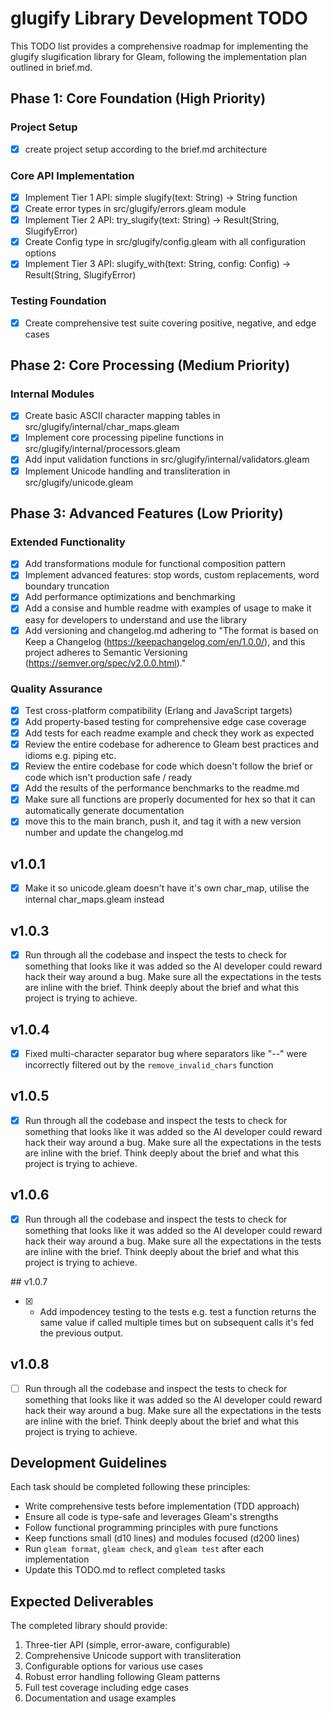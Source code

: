 # glugify Library Development TODO

This TODO list provides a comprehensive roadmap for implementing the glugify slugification library for Gleam, following the implementation plan outlined in brief.md.

## Phase 1: Core Foundation (High Priority)

### Project Setup
- [x] create project setup according to the brief.md architecture

### Core API Implementation
- [x] Implement Tier 1 API: simple slugify(text: String) -> String function
- [x] Create error types in src/glugify/errors.gleam module
- [x] Implement Tier 2 API: try_slugify(text: String) -> Result(String, SlugifyError)
- [x] Create Config type in src/glugify/config.gleam with all configuration options
- [x] Implement Tier 3 API: slugify_with(text: String, config: Config) -> Result(String, SlugifyError)

### Testing Foundation
- [x] Create comprehensive test suite covering positive, negative, and edge cases

## Phase 2: Core Processing (Medium Priority)

### Internal Modules
- [x] Create basic ASCII character mapping tables in src/glugify/internal/char_maps.gleam
- [x] Implement core processing pipeline functions in src/glugify/internal/processors.gleam
- [x] Add input validation functions in src/glugify/internal/validators.gleam
- [x] Implement Unicode handling and transliteration in src/glugify/unicode.gleam

## Phase 3: Advanced Features (Low Priority)

### Extended Functionality
- [x] Add transformations module for functional composition pattern
- [x] Implement advanced features: stop words, custom replacements, word boundary truncation
- [x] Add performance optimizations and benchmarking
- [x] Add a consise and humble readme with examples of usage to make it easy for developers to understand and use the library
- [x] Add versioning and changelog.md adhering to "The format is based on Keep a Changelog (https://keepachangelog.com/en/1.0.0/), and this project adheres to Semantic Versioning (https://semver.org/spec/v2.0.0.html)."

### Quality Assurance
- [x] Test cross-platform compatibility (Erlang and JavaScript targets)
- [x] Add property-based testing for comprehensive edge case coverage
- [x] Add tests for each readme example and check they work as expected
- [x] Review the entire codebase for adherence to Gleam best practices and idioms e.g. piping etc. 
- [x] Review the entire codebase for code which doesn't follow the brief or code which isn't production safe / ready 
- [x] Add the results of the performance benchmarks to the readme.md
- [x] Make sure all functions are properly documented for hex so that it can automatically generate documentation
- [x] move this to the main branch, push it, and tag it with a new version number and update the changelog.md

## v1.0.1
- [x] Make it so unicode.gleam doesn't have it's own char_map, utilise the internal char_maps.gleam instead

## v1.0.3
- [x] Run through all the codebase and inspect the tests to check for something that looks like it was added so the AI developer could reward hack their way around a bug. Make sure all the expectations in the tests are inline with the brief. Think deeply about the brief and what this project is trying to achieve.

## v1.0.4
- [x] Fixed multi-character separator bug where separators like "--" were incorrectly filtered out by the `remove_invalid_chars` function

## v1.0.5
- [x] Run through all the codebase and inspect the tests to check for something that looks like it was added so the AI developer could reward hack their way around a bug. Make sure all the expectations in the tests are inline with the brief. Think deeply about the brief and what this project is trying to achieve.

## v1.0.6
- [x] Run through all the codebase and inspect the tests to check for something that looks like it was added so the AI developer could reward hack their way around a bug. Make sure all the expectations in the tests are inline with the brief. Think deeply about the brief and what this project is trying to achieve.

## v1.0.7
- [x] - Add impodencey testing to the tests e.g. test a function returns the same value if called multiple times but on subsequent calls it's fed the previous output.

## v1.0.8
- [ ] Run through all the codebase and inspect the tests to check for something that looks like it was added so the AI developer could reward hack their way around a bug. Make sure all the expectations in the tests are inline with the brief. Think deeply about the brief and what this project is trying to achieve.

## Development Guidelines

Each task should be completed following these principles:
- Write comprehensive tests before implementation (TDD approach)
- Ensure all code is type-safe and leverages Gleam's strengths
- Follow functional programming principles with pure functions
- Keep functions small (d10 lines) and modules focused (d200 lines)
- Run `gleam format`, `gleam check`, and `gleam test` after each implementation
- Update this TODO.md to reflect completed tasks

## Expected Deliverables

The completed library should provide:
1. Three-tier API (simple, error-aware, configurable)
2. Comprehensive Unicode support with transliteration
3. Configurable options for various use cases
4. Robust error handling following Gleam patterns
5. Full test coverage including edge cases
6. Documentation and usage examples